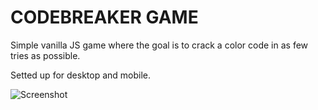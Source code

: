 # CODEBREAKER GAME

Simple vanilla JS game where the goal is to crack a color code in as few tries as possible.

Setted up for desktop and mobile.

![Screenshot](https://user-images.githubusercontent.com/67071723/122937304-27a83680-d372-11eb-83b3-753fa607fc51.png)


